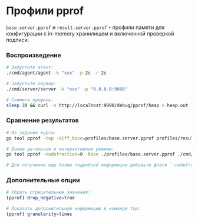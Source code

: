 # Профили pprof
`base.server.pprof` и `result.server.pprof` - профили памяти для конфигурации с in-memory хранилищем и включенной проверкой подписи.

### Воспроизведение
```bash
# Запустите агент:
./cmd/agent/agent -k "xxx" -p 2s -r 2s

# Запустите сервер:
./cmd/server/server -k "xxx" -p "0.0.0.0:9090"

# Снимите профиль:
sleep 30 && curl -s http://localhost:9090/debug/pprof/heap > heap.out
```

### Сравнение результатов
```bash
# Из задания курса:
go tool pprof -top -diff_base=profiles/base.server.pprof profiles/result.server.pprof

# Более детальное в интерактивном режиме:
go tool pprof -nodefraction=0 -base ./profiles/base.server.pprof ./cmd/server/server ./profiles/result.server.pprof

# Для получение еще более подробной информации добавьте флаги `-nodefraction 0 -nodecount 100000`.
```

### Дополнительные опции
```bash
# Убрать отрицательные значения:
(pprof) drop_negative=true

# Показать дополнительную информацию в команде top:
(pprof) granularity=lines
```

